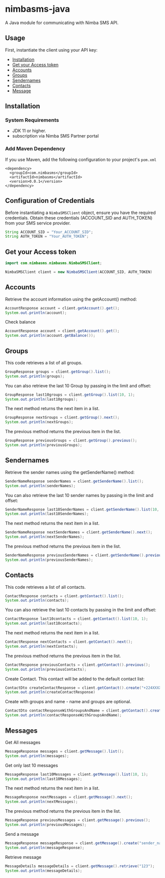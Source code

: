 # nimbasms-java
A Java module for communicating with Nimba SMS API. 

## Usage
First, instantiate the client using your API key:

- [Installation](#installation)
- [Get your Access token](#accesToken)
- [Accounts](#account)
- [Groups](#group)
- [Sendernames](#sendername)
- [Contacts](#contact)
- [Message](#message)
## <a name="installation"></a> Installation

### System Requirements
- JDK 11 or higher.
- subscription via Nimba SMS Partner portal

### Add Maven Dependency
If you use Maven, add the following configuration to your project's `pom.xml`
```maven
<dependency>
  <groupId>com.nimbasms</groupId>
  <artifactId>nimbasms</artifactId>
  <version>0.0.1</version>
</dependency>
```
## Configuration of Credentials

Before instantiating a `NimbaSMSClient` object, ensure you have the required credentials. Obtain these credentials (ACCOUNT_SID and AUTH_TOKEN) from your SMS service provider.

```java
String ACCOUNT_SID = "Your_ACCOUNT_SID";
String AUTH_TOKEN = "Your_AUTH_TOKEN";
```

## <a name="accesToken"></a> Get your Access token
```java
import com.nimbasms.nimbasms.NimbaSMSClient;

NimbaSMSClient client = new NimbaSMSClient(ACCOUNT_SID, AUTH_TOKEN)
```

## <a name="account"></a> Accounts
Retrieve the account information using the getAccount() method:
```java
AccountResponse account = client.getAccount().get();
System.out.println(account);
```
Check balance
```java
AccountResponse account = client.getAccount().get();
System.out.println(account.getBalance());
```

## <a name="group"></a> Groups
This code retrieves a list of all groups.
```java
GroupResponse groups = client.getGroup().list();
System.out.println(groups);
```

You can also retrieve the last 10 Group by passing in the limit and offset:
```java
GroupResponse last10groups = client.getGroup().list(10, 1);
System.out.println(last10groups);
```
The next method returns the next item in a list.
```java
GroupResponse nextGroups = client.getGroup().next();
System.out.println(nextGroups);
```
The previous method returns the previous item in the list.
```java
GroupResponse previousGroups = client.getGroup().previous();
System.out.println(previousGroups);
```

## <a name="sendername"></a> Sendernames
Retrieve the sender names using the getSenderName() method:

```java
SenderNameResponse senderNames = client.getSenderName().list();
System.out.println(senderNames);
```
You can also retrieve the last 10 sender names by passing in the limit and offset:

```java
SenderNameResponse last10SenderNames = client.getSenderName().list(10, 1);
System.out.println(last10SenderNames);
```

The next method returns the next item in a list.

```java
SenderNameResponse nextSenderNames = client.getSenderName().next();
System.out.println(nextSenderNames);
```
The previous method returns the previous item in the list.

```java
SenderNameResponse previousSenderNames = client.getSenderName().previous();
System.out.println(previousSenderNames);
```

## <a name="contact"></a> Contacts
This code retrieves a list of all contacts.
```java
ContactResponse contacts = client.getContact().list();
System.out.println(contacts);
```
You can also retrieve the last 10 contacts by passing in the limit and offset:
```java
ContactResponse last10contacts = client.getContact().list(10, 1);
System.out.println(last10contacts);
```
The next method returns the next item in a list.
```java
ContactResponse nextContacts = client.getContact().next();
System.out.println(nextContacts);
```
The previous method returns the previous item in the list.
```java
ContactResponse previousContacts = client.getContact().previous();
System.out.println(previousContacts);
```

Create Contact. This contact will be added to the default contact list:
```java
ContactDto createContactResponse = client.getContact().create("+224XXXXXXXXX", null, null);
System.out.println(createContactResponse)
```
Create with groups and name - name and groups are optional.
```java
ContactDto contactResponseWithGroupsAndName = client.getContact().create("+224XXXXXXXXX", "Foo", List.of("API", "Facebook Client"));
System.out.println(contactResponseWithGroupsAndName);
```

## <a name="message"></a> Messages
Get All messages
```java
MessageResponse messages = client.getMessage().list();
System.out.println(messages);
```
Get only last 10 messages
```java
MessageResponse last10Messages = client.getMessage().list(10, 1);
System.out.println(last10Messages);
```
The next method returns the next item in a list.
```java
MessageResponse nextMessages = client.getMessage().next();
System.out.println(nextMessages);
```
The previous method returns the previous item in the list.
```java
MessageResponse previousMessages = client.getMessage().previous();
System.out.println(previousMessages);
```

Send a message
```java
MessageResponse messageResponse = client.getMessage().create("sender_name", List.of("+224XXXXXXXXX"), "Hello nimba");
System.out.println(messageResponse);
```
Retrieve message
```java
MessageDetails messageDetails = client.getMessage().retrieve("123");
System.out.println(messageDetails);
```


